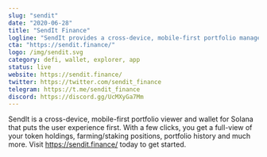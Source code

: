 ```yaml
---
slug: "sendit"
date: "2020-06-28"
title: "SendIt Finance"
logline: "SendIt provides a cross-device, mobile-first portfolio management solution for Solana."
cta: "https://sendit.finance/"
logo: /img/sendit.svg
category: defi, wallet, explorer, app
status: live
website: https://sendit.finance/	
twitter: https://twitter.com/sendit_finance
telegram: https://t.me/sendit_finance
discord: https://discord.gg/UcMXyGa7Mm
---
```


SendIt is a cross-device, mobile-first portfolio viewer and wallet for Solana that puts the user experience first. With a few clicks, you get a full-view of your token holdings, farming/staking positions, portfolio history and much more. Visit https://sendit.finance/ today to get started.
